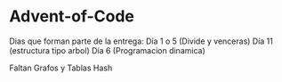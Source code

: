# Advent-of-Code
Dias que forman parte de la entrega:
  Día 1 o 5 (Divide y venceras)
  Día 11 (estructura tipo arbol)
  Día 6 (Programacion dinamica)

Faltan Grafos y Tablas Hash

